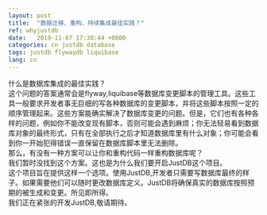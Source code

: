 ```yaml
---
layout: post
title:  "数据迁移、重构、持续集成最佳实践？"
ref: whyjustdb
date:   2019-11-07 17:38:44 +0800
categories: cn justdb database
tags: justdb flywaydb liquibase
lang: cn
---
```

什么是数据库集成的最佳实践？  
这个问题的答案通常会是flyway,liquibase等数据库变更脚本的管理工具。这些工具一般要求开发者事无巨细的写各种数据库的变更脚本，并将这些脚本按照一定的顺序管理起来。这些方案能确实解决了数据库变更的问题。但是，它们也有各种各样的问题，例如你不能改变现有脚本，否则可能会遇到麻烦；你无法轻易看到数据库对象的最终形式，只有在全部执行之后才知道数据库里有什么对象；你可能会看到你一开始犯得错误一直保留在数据库脚本里无法删除。  
那么，有没有一种方案可以让你和重构代码一样重构数据库呢？  
我们暂时没找到这个方案。这也是为什么我们要开启JustDB这个项目。  
这个项目旨在提供这样一个选项。使用JustDB,开发者只需要写数据库最终的样子。如果需要他们可以随时更改数据库定义。JustDB将确保真实的数据库按照预期的被生成和变更。所见即所得。  
我们正在紧张的开发JustDB,敬请期待。
